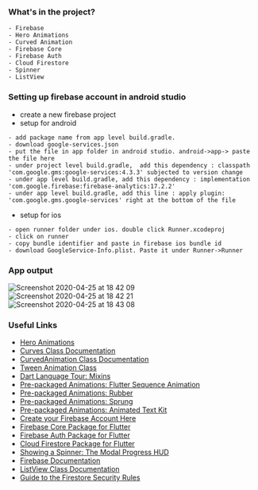 ### What's in the project?
```
- Firebase
- Hero Animations
- Curved Animation
- Firebase Core
- Firebase Auth
- Cloud Firestore
- Spinner
- ListView
```

### Setting up firebase account in android studio
* create a new firebase project
* setup for android
```
- add package name from app level build.gradle. 
- download google-services.json
- put the file in app folder in android studio. android->app-> paste the file here
- under project level build.gradle,  add this dependency : classpath 'com.google.gms:google-services:4.3.3' subjected to version change
- under app level build.gradle, add this dependency : implementation 'com.google.firebase:firebase-analytics:17.2.2'
- under app level build.gradle, add this line : apply plugin: 'com.google.gms.google-services' right at the bottom of the file
```
* setup for ios
```
- open runner folder under ios. double click Runner.xcodeproj
- click on runner
- copy bundle identifier and paste in firebase ios bundle id
- download GoogleService-Info.plist. Paste it under Runner->Runner
```


### App output
![Screenshot 2020-04-25 at 18 42 09](https://user-images.githubusercontent.com/26361028/80280868-b1d01d00-8724-11ea-8466-212c4c2d55ae.png)
![Screenshot 2020-04-25 at 18 42 21](https://user-images.githubusercontent.com/26361028/80280873-b4327700-8724-11ea-955c-6b78ab24a05c.png)
![Screenshot 2020-04-25 at 18 43 08](https://user-images.githubusercontent.com/26361028/80280874-b4cb0d80-8724-11ea-9ea4-595ac74e4f50.png)


### Useful Links
* [Hero Animations](https://flutter.dev/docs/development/ui/animations/hero-animations)
* [Curves Class Documentation](https://docs.flutter.io/flutter/animation/Curves-class.html)
* [CurvedAnimation Class Documentation](https://docs.flutter.io/flutter/animation/CurvedAnimation-class.html)
* [Tween Animation Class](https://docs.flutter.io/flutter/animation/Tween-class.html)
* [Dart Language Tour: Mixins](https://www.dartlang.org/guides/language/language-tour#adding-features-to-a-class-mixins)
* [Pre-packaged Animations: Flutter Sequence Animation](https://pub.dartlang.org/packages/flutter_sequence_animation)
* [Pre-packaged Animations: Rubber](https://pub.dartlang.org/packages/rubber)
* [Pre-packaged Animations: Sprung](https://pub.dartlang.org/packages/sprung)
* [Pre-packaged Animations: Animated Text Kit](https://pub.dartlang.org/packages/animated_text_kit)
* [Create your Firebase Account Here](https://firebase.google.com/)
* [Firebase Core Package for Flutter](https://pub.dartlang.org/packages/firebase_core)
* [Firebase Auth Package for Flutter](https://pub.dartlang.org/packages/firebase_auth)
* [Cloud Firestore Package for Flutter](https://pub.dartlang.org/packages/cloud_firestore)
* [Showing a Spinner: The Modal Progress HUD](https://pub.dartlang.org/packages/modal_progress_hud)
* [Firebase Documentation](https://firebase.google.com/docs/)
* [ListView Class Documentation](https://docs.flutter.io/flutter/widgets/ListView-class.html)
* [Guide to the Firestore Security Rules](https://firebase.google.com/docs/firestore/security/get-started)
